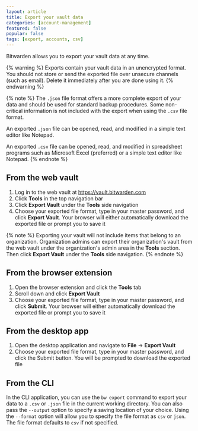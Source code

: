 ```yaml
---
layout: article
title: Export your vault data
categories: [account-management]
featured: false
popular: false
tags: [export, accounts, csv]
---
```


Bitwarden allows you to export your vault data at any time.

{% warning %}
Exports contain your vault data in an unencrypted format. You should not store or send the exported file over unsecure channels (such as email). Delete it immediately after you are done using it.
{% endwarning %}

{% note %}
The `.json` file format offers a more complete export of your data and should be used for standard backup procedures. Some non-critical information is not included with the export when using the `.csv` file format.

An exported `.json` file can be opened, read, and modified in a simple text editor like Notepad.

An exported `.csv` file can be opened, read, and modified in spreadsheet programs such as Microsoft Excel (preferred) or a simple text editor like Notepad.
{% endnote %}

## From the web vault

1. Log in to the web vault at <https://vault.bitwarden.com>
2. Click **Tools** in the top navigation bar 
3. Click **Export Vault** under the **Tools** side navigation
4. Choose your exported file format, type in your master password, and click **Export Vault**. Your browser will either automatically download the exported file or prompt you to save it

{% note %}
Exporting your vault will not include items that belong to an organization. Organization admins can export their organization's vault from the web vault under the organization's admin area in the **Tools** section. Then click **Export Vault** under the **Tools** side navigation.
{% endnote %}

## From the browser extension

1. Open the browser extension and click the **Tools** tab
2. Scroll down and click **Export Vault**
3. Choose your exported file format, type in your master password, and click **Submit**. Your browser will either automatically download the exported file or prompt you to save it

## From the desktop app

1. Open the desktop application and navigate to **File** &rarr; **Export Vault**
2. Choose your exported file format, type in your master password, and click the Submit button. You will be prompted to download the exported file

## From the CLI

In the CLI application, you can use the `bw export` command to export your data to a `.csv` or `.json` file in the current working directory. You can also pass the `--output` option to specify a saving location of your choice. Using the `--format` option will allow you to specify the file format as `csv` or `json`. The file format defaults to `csv` if not specified.
